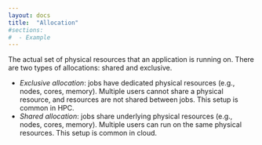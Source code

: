 ```yaml
---
layout: docs
title:  "Allocation"
#sections:
#  - Example
---
```


The actual set of physical resources that an application is running on. There are two types of allocations: shared and exclusive.

 - *Exclusive allocation*: jobs have dedicated physical resources (e.g., nodes, cores, memory). Multiple users cannot share a physical resource, and resources are not shared between jobs. This setup is common in HPC.
 - *Shared allocation*: jobs share underlying physical resources (e.g., nodes, cores, memory). Multiple users can run on the same physical resources. This setup is common in cloud.

